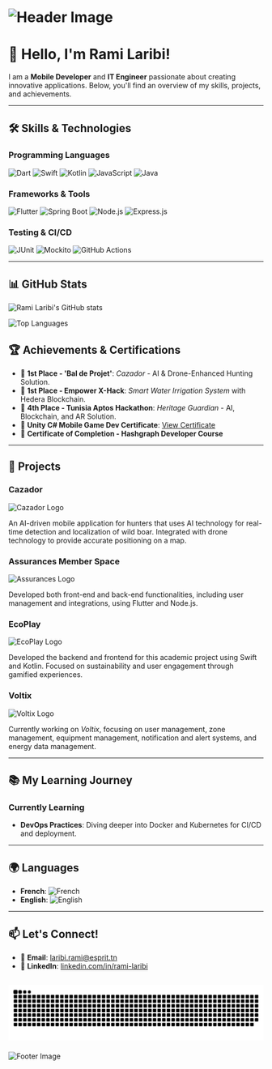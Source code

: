 # ![Header Image](https://camo.githubusercontent.com/c4a36e4d785abf0d18994460af182ce55df8155200dfe51bb0c9ea3b00cf194c/68747470733a2f2f696e646f616e616c79746963612e636f6d2f7374617469632f696d616765732f62616e6e6572722e676966)

# 👋 **Hello, I'm Rami Laribi!**

I am a **Mobile Developer** and **IT Engineer** passionate about creating innovative applications. Below, you'll find an overview of my skills, projects, and achievements.

---

## 🛠️ Skills & Technologies

### **Programming Languages**
![Dart](https://img.shields.io/badge/-Dart-0175C2?style=for-the-badge&logo=dart&logoColor=white)
![Swift](https://img.shields.io/badge/-Swift-FA7343?style=for-the-badge&logo=swift&logoColor=white)
![Kotlin](https://img.shields.io/badge/-Kotlin-0095D5?style=for-the-badge&logo=kotlin&logoColor=white)
![JavaScript](https://img.shields.io/badge/-JavaScript-F7DF1E?style=for-the-badge&logo=javascript&logoColor=black)
![Java](https://img.shields.io/badge/-Java-007396?style=for-the-badge&logo=java&logoColor=white)

### **Frameworks & Tools**
![Flutter](https://img.shields.io/badge/-Flutter-02569B?style=for-the-badge&logo=flutter&logoColor=white)
![Spring Boot](https://img.shields.io/badge/-Spring%20Boot-6DB33F?style=for-the-badge&logo=spring-boot&logoColor=white)
![Node.js](https://img.shields.io/badge/-Node.js-339933?style=for-the-badge&logo=node.js&logoColor=white)
![Express.js](https://img.shields.io/badge/-Express.js-000000?style=for-the-badge&logo=express&logoColor=white)

### **Testing & CI/CD**
![JUnit](https://img.shields.io/badge/-JUnit-25A162?style=for-the-badge&logo=junit5&logoColor=white)
![Mockito](https://img.shields.io/badge/-Mockito-000000?style=for-the-badge&logo=mockito&logoColor=white)
![GitHub Actions](https://img.shields.io/badge/-GitHub%20Actions-2088FF?style=for-the-badge&logo=github-actions&logoColor=white)

---
## 📊 GitHub Stats

![Rami Laribi's GitHub stats](https://github-readme-stats.vercel.app/api?username=ramilaribi&show_icons=true&hide_title=true&count_private=true&include_all_commits=true&theme=tokyonight)

![Top Languages](https://github-readme-stats.vercel.app/api/top-langs/?username=ramilaribi&layout=compact&theme=tokyonight)

## 🏆 Achievements & Certifications

- 🥇 **1st Place - 'Bal de Projet'**: *Cazador* - AI & Drone-Enhanced Hunting Solution.
- 🥇 **1st Place - Empower X-Hack**: *Smart Water Irrigation System* with Hedera Blockchain.
- 🥉 **4th Place - Tunisia Aptos Hackathon**: *Heritage Guardian* - AI, Blockchain, and AR Solution.
- 📜 **Unity C# Mobile Game Dev Certificate**: [View Certificate](https://www.udemy.com/certificate/UC-8f09bf17-7c35-4bff-abe5-c5d82a5ff70b/)
- 📜 **Certificate of Completion - Hashgraph Developer Course**

---

## 🚀 Projects

### **Cazador**
![Cazador Logo](https://example.com/cazador-logo.png)

An AI-driven mobile application for hunters that uses AI technology for real-time detection and localization of wild boar. Integrated with drone technology to provide accurate positioning on a map.

### **Assurances Member Space**
![Assurances Logo](https://example.com/mae-assurances-logo.png)

Developed both front-end and back-end functionalities, including user management and integrations, using Flutter and Node.js.

### **EcoPlay**
![EcoPlay Logo](https://example.com/ecoplay-logo.png)

Developed the backend and frontend for this academic project using Swift and Kotlin. Focused on sustainability and user engagement through gamified experiences.

### **Voltix**
![Voltix Logo](https://example.com/voltix-logo.png)

Currently working on *Voltix*, focusing on user management, zone management, equipment management, notification and alert systems, and energy data management.

---

## 📚 My Learning Journey

### **Currently Learning**
- **DevOps Practices**: Diving deeper into Docker and Kubernetes for CI/CD and deployment.

---

## 🌍 Languages
- **French**: ![French](https://img.shields.io/badge/-French-0055A4?style=for-the-badge&logo=france&logoColor=white)
- **English**: ![English](https://img.shields.io/badge/-English-0072C6?style=for-the-badge&logo=united-kingdom&logoColor=white)

---

## 📫 Let's Connect!
- 📧 **Email**: [laribi.rami@esprit.tn](mailto:laribi.rami@esprit.tn)
- 💼 **LinkedIn**: [linkedin.com/in/rami-laribi](https://linkedin.com/in/rami-laribi)

![Contribution GIF Dark](https://raw.githubusercontent.com/Platane/snk/output/github-contribution-grid-snake-dark.svg)
---

![Footer Image](https://example.com/footer-image.png)
